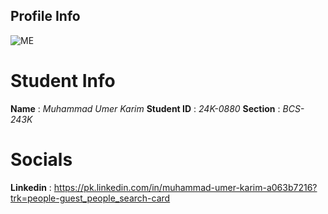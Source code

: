 ## Profile Info

![ME](https://avatars.githubusercontent.com/u/113251927?v=4)

# Student Info
**Name** : _Muhammad Umer Karim_
**Student ID** : _24K-0880_
**Section** : _BCS-243K_

# Socials
**Linkedin** : https://pk.linkedin.com/in/muhammad-umer-karim-a063b7216?trk=people-guest_people_search-card
